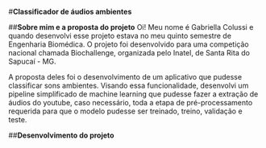 #**Classificador de áudios ambientes**

##**Sobre mim e a proposta do projeto**
Oi! Meu nome é Gabriella Colussi e quando desenvolvi esse projeto estava no meu quinto semestre de Engenharia Biomédica.
O projeto foi desenvolvido para uma competição nacional chamada Biochallenge, organizada pelo Inatel, de Santa Rita do Sapucaí - MG.

A proposta deles foi o desenvolvimento de um aplicativo que pudesse classificar sons ambientes. Visando essa funcionalidade, desenvolvi um pipeline simplificado de machine learning que pudesse fazer a extração de áudios do youtube, caso necessário,
toda a etapa de pré-processamento requerida para que o modelo pudesse ser treinado, treino, validação e teste. 

##**Desenvolvimento do projeto**

